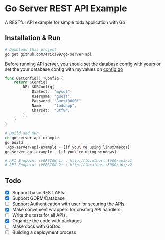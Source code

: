 # Go Server REST API Example

A RESTful API example for simple todo application with Go

## Installation & Run

```bash
# Download this project
go get github.com/ericz99/go-server-api
```

Before running API server, you should set the database config with yours or set the your database config with my values on [config.go](https://github.com/ericz99/go-server-api/blob/master/config/config.go)

```go
func GetConfig() *Config {
	return &Config{
		DB: &DBConfig{
			Dialect:  "mysql",
			Username: "guest",
			Password: "Guest0000!",
			Name:     "todoapp",
			Charset:  "utf8",
		},
	}
}
```

```bash
# Build and Run
cd go-server-api-example
go build
./go-server-api-example - [if you\'re using linux/macos]
go-server-api-example - [if you\'re using windows]

# API Endpoint (VERSION 1) : http://localhost:8080/api/v1
# API Endpoint (VERSION 2) : http://localhost:8080/api/v2
```

## Todo

- [x] Support basic REST APIs.
- [x] Support GORM/Database
- [ ] Support Authentication with user for securing the APIs.
- [x] Make convenient wrappers for creating API handlers.
- [ ] Write the tests for all APIs.
- [x] Organize the code with packages
- [ ] Make docs with GoDoc
- [ ] Building a deployment process
